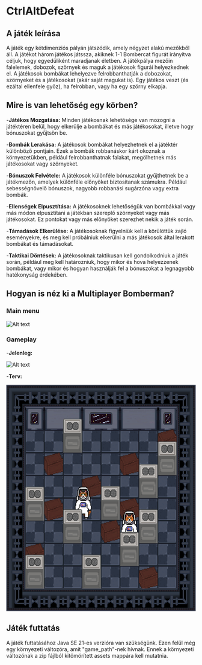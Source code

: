 # CtrlAltDefeat

## A játék leírása

A játék egy kétdimenziós pályán játszódik, amely négyzet alakú mezőkből áll. A játékot három játékos játssza,
akiknek 1-1 Bombercat figurát irányítva céljuk, hogy egyedüliként maradjanak életben.
A játékpálya mezőin falelemek, dobozok, szörnyek és maguk a játékosok figurái helyezkednek el.
A játékosok bombákat lehelyezve felrobbanthatják a dobozokat, szörnyeket és a játékosokat (akár saját magukat is).
Egy játékos veszt (és ezáltal ellenfele győz), ha felrobban, vagy ha egy szörny elkapja.

## Mire is van lehetőség egy körben?

 -**Játékos Mozgatása:**
Minden játékosnak lehetősége van mozogni a játéktéren belül, hogy elkerülje a bombákat és más játékosokat,
 illetve hogy bónuszokat gyűjtsön be.

-**Bombák Lerakása:**
A játékosok bombákat helyezhetnek el a játéktér különböző pontjain. Ezek a bombák robbanáskor kárt okoznak a 
környezetükben, például felrobbanthatnak falakat, megölhetnek más játékosokat vagy szörnyeket.

-**Bónuszok Felvétele:**
A játékosok különféle bónuszokat gyűjthetnek be a játékmezőn, amelyek különféle előnyöket biztosítanak számukra.
Például sebességnövelő bónuszok, nagyobb robbanási sugárzóna vagy extra bombák.

-**Ellenségek Elpusztítása:**
A játékosoknek lehetőségük van bombákkal vagy más módon elpusztítani a játékban szereplő szörnyeket vagy
más játékosokat. Ez pontokat vagy más előnyöket szerezhet nekik a játék során.

-**Támadások Elkerülése:**
A játékosoknak figyelniük kell a körülöttük zajló eseményekre, és meg kell próbálniuk elkerülni a más játékosok
által lerakott bombákat és támadásokat.

-**Taktikai Döntések:**
A játékosoknak taktikusan kell gondolkodniuk a játék során, például meg kell határozniuk, hogy mikor és hova
helyezzenek bombákat, vagy mikor és hogyan használják fel a bónuszokat a legnagyobb hatékonyság érdekében.

## Hogyan is néz ki a Multiplayer Bomberman?

### Main menu

<img alt="Alt text" height="600" src="readme/main_menu.gif" width="600"/>

### Gameplay
-**Jelenleg:**

<img alt="Alt text" height="600" src="readme/gameplay.mp4" width="600"/>

-**Terv:**

<img alt="Alt text" height="600" src="readme/gameplay_2.png" width="600"/>

## Játék futtatás
A játék futtatásához Java SE 21-es verzióra van szükségünk. Ezen felül még egy környezeti változóra, amit "game_path"-nek hívnak. Ennek a környezeti változónak a zip fájlból kitömörített assets mappára kell mutatnia. 
